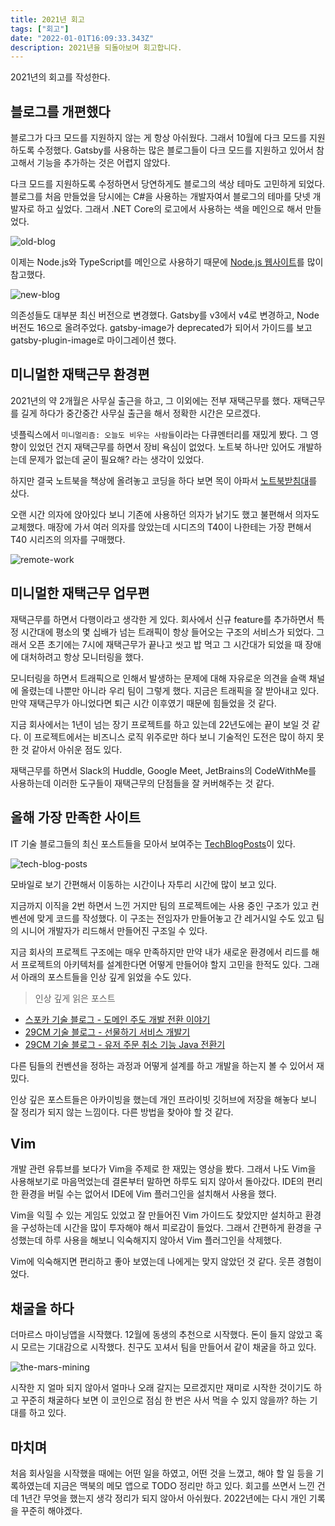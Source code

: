 ```yaml
---
title: 2021년 회고
tags: ["회고"]
date: "2022-01-01T16:09:33.343Z"
description: 2021년을 되돌아보며 회고합니다.
---
```


2021년의 회고를 작성한다.

## 블로그를 개편했다

블로그가 다크 모드를 지원하지 않는 게 항상 아쉬웠다. 그래서 10월에 다크 모드를 지원하도록 수정했다. Gatsby를 사용하는 많은 블로그들이 다크 모드를 지원하고 있어서 참고해서 기능을 추가하는 것은 어렵지 않았다.

다크 모드를 지원하도록 수정하면서 당연하게도 블로그의 색상 테마도 고민하게 되었다. 블로그를 처음 만들었을 당시에는 C#을 사용하는 개발자여서 블로그의 테마를 닷넷 개발자로 하고 싶었다. 그래서 .NET Core의 로고에서 사용하는 색을 메인으로 해서 만들었다.

![old-blog](./old-blog.gif)

이제는 Node.js와 TypeScript를 메인으로 사용하기 때문에 [Node.js 웹사이트](https://nodejs.org/en/)를 많이 참고했다.

![new-blog](./new-blog.gif)

의존성들도 대부분 최신 버전으로 변경했다. Gatsby를 v3에서 v4로 변경하고, Node 버전도 16으로 올려주었다. gatsby-image가 deprecated가 되어서 가이드를 보고 gatsby-plugin-image로 마이그레이션 했다.

## 미니멀한 재택근무 환경편

2021년의 약 2개월은 사무실 출근을 하고, 그 이외에는 전부 재택근무를 했다. 재택근무를 길게 하다가 중간중간 사무실 출근을 해서 정확한 시간은 모르겠다.

넷플릭스에서 `미니멀리즘: 오늘도 비우는 사람들`이라는 다큐멘터리를 재밌게 봤다. 그 영향이 있었던 건지 재택근무를 하면서 장비 욕심이 없었다.
노트북 하나만 있어도 개발하는데 문제가 없는데 굳이 필요해? 라는 생각이 있었다.

하지만 결국 노트북을 책상에 올려놓고 코딩을 하다 보면 목이 아파서 [노트북받침대](https://www.ikea.com/kr/ko/p/braeda-laptop-support-black-40165466/)를 샀다.

오랜 시간 의자에 앉아있다 보니 기존에 사용하던 의자가 낡기도 했고 불편해서 의자도 교체했다. 매장에 가서 여러 의자를 앉았는데 시디즈의 T40이 나한테는 가장 편해서 T40 시리즈의 의자를 구매했다.

![remote-work](./remote-work.jpg "T40")

## 미니멀한 재택근무 업무편

재택근무를 하면서 다행이라고 생각한 게 있다. 회사에서 신규 feature를 추가하면서 특정 시간대에 평소의 몇 십배가 넘는 트래픽이 항상 들어오는 구조의 서비스가 되었다. 그래서 오픈 초기에는 7시에 재택근무가 끝나고 씻고 밥 먹고 그 시간대가 되었을 때 장애에 대처하려고 항상 모니터링을 했다.

모니터링을 하면서 트래픽으로 인해서 발생하는 문제에 대해 자유로운 의견을 슬랙 채널에 올렸는데 나뿐만 아니라 우리 팀이 그렇게 했다. 지금은 트래픽을 잘 받아내고 있다. 만약 재택근무가 아니었다면 퇴근 시간 이후였기 때문에 힘들었을 것 같다.

지금 회사에서는 1년이 넘는 장기 프로젝트를 하고 있는데 22년도에는 끝이 보일 것 같다. 이 프로젝트에서는 비즈니스 로직 위주로만 하다 보니 기술적인 도전은 많이 하지 못한 것 같아서 아쉬운 점도 있다.

재택근무를 하면서 Slack의 Huddle, Google Meet, JetBrains의 CodeWithMe를 사용하는데 이러한 도구들이 재택근무의 단점들을 잘 커버해주는 것 같다.

## 올해 가장 만족한 사이트

IT 기술 블로그들의 최신 포스트들을 모아서 보여주는 [TechBlogPosts](https://techblogposts.com/)이 있다.

![tech-blog-posts](./tech-blog-posts.jpg "TechBlogPosts")

모바일로 보기 간편해서 이동하는 시간이나 자투리 시간에 많이 보고 있다.

지금까지 이직을 2번 하면서 느낀 거지만 팀의 프로젝트에는 사용 중인 구조가 있고 컨벤션에 맞게 코드를 작성했다. 이 구조는 전임자가 만들어놓고 간 레거시일 수도 있고 팀의 시니어 개발자가 리드해서 만들어진 구조일 수 있다.

지금 회사의 프로젝트 구조에는 매우 만족하지만 만약 내가 새로운 환경에서 리드를 해서 프로젝트의 아키텍처를 설계한다면 어떻게 만들어야 할지 고민을 한적도 있다. 그래서 아래의 포스트들을 인상 깊게 읽었을 수도 있다.

> 인상 깊게 읽은 포스트
- [스포카 기술 블로그 - 도메인 주도 개발 전환 이야기](https://spoqa.github.io/2021/09/13/domain-driven-development-transition-story.html)
- [29CM 기술 블로그 - 선물하기 서비스 개발기](https://medium.com/29cm/%EC%84%A0%EB%AC%BC%ED%95%98%EA%B8%B0-%EC%84%9C%EB%B9%84%EC%8A%A4-%EA%B0%9C%EB%B0%9C%EA%B8%B0-c5cdca816269)
- [29CM 기술 블로그 - 유저 주문 취소 기능 Java 전환기](https://medium.com/29cm/%EC%9C%A0%EC%A0%80-%EC%A3%BC%EB%AC%B8-%EC%B7%A8%EC%86%8C-%EA%B8%B0%EB%8A%A5-java-%EC%A0%84%ED%99%98%EA%B8%B0-d218e5ecb874)

다른 팀들의 컨벤션을 정하는 과정과 어떻게 설계를 하고 개발을 하는지 볼 수 있어서 재밌다.

인상 깊은 포스트들은 아카이빙을 했는데 개인 프라이빗 깃허브에 저장을 해놓다 보니 잘 정리가 되지 않는 느낌이다. 다른 방법을 찾아야 할 것 같다.

## Vim

개발 관련 유튜브를 보다가 Vim을 주제로 한 재밌는 영상을 봤다. 그래서 나도 Vim을 사용해보기로 마음먹었는데 결론부터 말하면 하루도 되지 않아서 돌아갔다.
IDE의 편리한 환경을 버릴 수는 없어서 IDE에 Vim 플러그인을 설치해서 사용을 했다. 

Vim을 익힐 수 있는 게임도 있었고 잘 만들어진 Vim 가이드도 찾았지만 설치하고 환경을 구성하는데 시간을 많이 투자해야 해서 피로감이 들었다.
그래서 간편하게 환경을 구성했는데 하루 사용을 해보니 익숙해지지 않아서 Vim 플러그인을 삭제했다.

Vim에 익숙해지면 편리하고 좋아 보였는데 나에게는 맞지 않았던 것 같다. 웃픈 경험이었다.

## 채굴을 하다

더마르스 마이닝앱을 시작했다. 12월에 동생의 추천으로 시작했다. 돈이 들지 않았고 혹시 모르는 기대감으로 시작했다. 친구도 꼬셔서 팀을 만들어서 같이 채굴을 하고 있다.

![the-mars-mining](./the-mars-mining.jpg "Mars Mining App")

시작한 지 얼마 되지 않아서 얼마나 오래 갈지는 모르겠지만 재미로 시작한 것이기도 하고 꾸준히 채굴하다 보면 이 코인으로 점심 한 번은 사서 먹을 수 있지 않을까? 하는 기대를 하고 있다.

## 마치며

처음 회사일을 시작했을 때에는 어떤 일을 하였고, 어떤 것을 느꼈고, 해야 할 일 등을 기록하였는데 지금은 맥북의 메모 앱으로 TODO 정리만 하고 있다. 회고를 쓰면서 느낀 건데 1년간 무엇을 했는지 생각 정리가 되지 않아서 아쉬웠다. 2022년에는 다시 개인 기록을 꾸준히 해야겠다.
